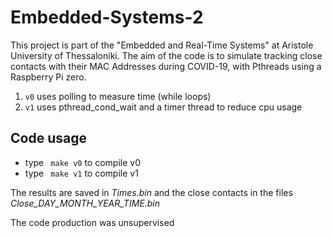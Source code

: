 # Embedded-Systems-2
This project is part of the "Embedded and Real-Time Systems" at Aristole University of Thessaloniki.
The aim of the code is to simulate tracking close contacts with their MAC Addresses during COVID-19, with Pthreads using a Raspberry Pi zero. 
1. ` v0 ` uses polling to measure time (while loops)
2. ` v1 ` uses pthread_cond_wait and a timer thread to reduce cpu usage

## Code usage
* type ` make v0` to compile v0
* type ` make v1` to compile v1

The results are saved in *Times.bin* and the close contacts in the files *Close_DAY_MONTH_YEAR_TIME.bin* 




The code production was unsupervised
